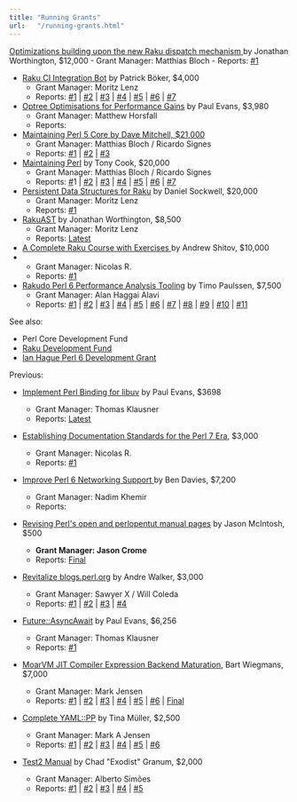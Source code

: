 ```yaml
---
title: "Running Grants"
url:   "/running-grants.html"
---
```

[Optimizations building upon the new Raku dispatch
    mechanism](https://news.perlfoundation.org/post/grant_proposal_raku_dispatch_optimizations)[ ](https://news.perlfoundation.org/post/grant_proposal_raku_ci_integration_bot)by Jonathan
    Worthington, \$12,000
    -   Grant Manager: Matthias Bloch
    -   Reports:
        [#1](https://news.perlfoundation.org/post/jonathan-raku-2021-11)
-   [Raku CI Integration
    Bot](https://news.perlfoundation.org/post/grant_proposal_raku_ci_integration_bot)
    by Patrick Böker, \$4,000
    -   Grant Manager: Moritz Lenz
    -   Reports:
        [#1](https://news.perlfoundation.org/post/grant-raku-ci-bot-2021-03) \|
        [#2](https://news.perlfoundation.org/post/raku-ci-bot-grant-2021-04) \|
        [#3](https://news.perlfoundation.org/post/raku-ci-bot-grant-2021-06) \|
        [#4](https://news.perlfoundation.org/post/raku-ci-bot-grant-report-2021-07) \|
        [#5](https://news.perlfoundation.org/post/2021-09-raku-ci-bot-grant-report) \|
        [#6](https://news.perlfoundation.org/post/2021-10-raku-ci-bot-grant-update) \|
        [#7](https://news.perlfoundation.org/post/grant-report-raku-ci-bot-2022-01)
-   [Optree Optimisations for Performance
    Gains](https://news.perlfoundation.org/post/grant_proposal_optree_optimisation_paul_evans)
    by Paul Evans, \$3,980
    -   Grant Manager: Matthew Horsfall
    -   Reports:
-   [Maintaining Perl 5 Core by Dave Mitchell,
    \$21,000](https://news.perlfoundation.org/post/grant_proposal_maintaining_perl_5_dave_mitchell)
    -   Grant Manager: Matthias Bloch / Ricardo Signes
    -   Reports:
        [#1](https://news.perlfoundation.org/post/maintaining_perl_5_dave_mitchell_july_2021) \|
        [#2](https://news.perlfoundation.org/post/maintaining_perl5_core_dave_mitchell_aug_2021) \|
        [#3](https://news.perlfoundation.org/post/maintaining_perl5_core_dave_mitchell_aug_2021)
-   [Maintaining
    Perl](https://news.perlfoundation.org/post/grant_proposal_maintaining_perl) by
    Tony Cook, \$20,000
    -   Grant Manager: Matthias Bloch / Ricardo Signes
    -   Reports: [\#](https://news.perlfoundation.org/post/maintaining_perl_5_march_report)1
        \| [#2](https://news.perlfoundation.org/post/tony-2021-04) \| [#3](https://news.perlfoundation.org/post/maintaining_perl_may_2021) \| [#4](https://news.perlfoundation.org/post/maintaining_perl_5_june_2021_tony_cook) \| [#5](https://news.perlfoundation.org/post/maintaining_perl5_tony_cook_aug_2021)
        \| [#6](https://news.perlfoundation.org/post/maintaining_perl5_tony_cook_sept_2021) \|
        [#7](https://news.perlfoundation.org/post/maintaining_perl5_tony_cook_oct_2021)
-   [Persistent Data Structures for
    Raku](https://news.perlfoundation.org/post/grant_proposal_persistent_data_structures_for_raku) by
    Daniel Sockwell, \$20,000
    -   Grant Manager: Moritz Lenz
    -   Reports:
        [#1](https://news.perlfoundation.org/post/sockwell-raku-persisent-data-structures)
-   [RakuAST](https://news.perlfoundation.org/post/gp_rakuast) by
    Jonathan Worthington, \$8,500
    -   Grant Manager: Moritz Lenz
    -   Reports:
        [Latest](https://news.perlfoundation.org/post/2022-02-raku-ast-grant)
-   [A Complete Raku Course with
    Exercises ](http://news.perlfoundation.org/2019/06/grant-proposal-a-complete-perl.html)by
    Andrew Shitov, \$10,000
-   -   Grant Manager: Nicolas R.
    -   Reports: [#1](https://news.perlfoundation.org/post/rakucourse1)
-   [Rakudo Perl 6 Performance Analysis
    Tooling](http://perlfoundation.weebly.com/rakudo-perl-6-performance-analysis-tooling.html) by
    Timo Paulssen, \$7,500
    -   Grant Manager: Alan Haggai Alavi
    -   Reports:
        [#1](http://news.perlfoundation.org/2018/03/rakudo-perl-6-performance-anal.html) \|
        [#2](http://news.perlfoundation.org/2018/07/rakudo-perl-6-performance-anal-1.html)
        \|
        [#3](http://news.perlfoundation.org/2018/07/rakudo-perl-6-performance-anal-2.html)
        \|
        [#4](http://news.perlfoundation.org/2018/09/rakudo-perl-6-performance-anal-3.html)
        \|
        [#5](http://news.perlfoundation.org/2018/11/rakudo-perl-6-performance-anal-4.html)
        \|
        [#6](http://news.perlfoundation.org/2018/11/rakudo-perl-6-performance-anal-5.html)
        \|
        [#7](http://news.perlfoundation.org/2019/01/rakudo-perl-6-performance-anal-6.html)
        \|
        [#8](http://news.perlfoundation.org/2019/03/rakudo-perl-6-performance-anal-7.html)
        \|
        [#9](http://news.perlfoundation.org/2019/04/rakudo-perl-6-performance-anal-8.html)
        \|
        [#10](http://news.perlfoundation.org/2019/06/rakudo-perl-6-performance-anal-9.html) \| [#11](http://news.perlfoundation.org/2019/09/rakudo-perl-6-performance-anal-10.html)

See also:
-   Perl Core Development Fund
-   [Raku Development Fund](raku-development-fund.html)
-   [Ian Hague Perl 6 Development Grant](index.html)

Previous:
-   [Implement Perl Binding for
    libuv](https://news.perlfoundation.org/post/gp-perl5bindinguv) by
    Paul Evans, \$3698
    -   Grant Manager: Thomas Klausner
    -   Reports:
         [Latest](https://news.perlfoundation.org/post/grant-report-libuv-2021-03)

-   [Establishing Documentation Standards for the Perl 7
    Era](https://news.perlfoundation.org/post/grant_proposal_documentation_standards_perl7),
    \$3,000
    -   Grant Manager: Nicolas R.
    -   Reports:
        [#1](https://news.perlfoundation.org/post/final_grant_report_establishing_documentation_standards_perl7_october_2020)
-   [Improve Perl 6 Networking
    Support ](http://news.perlfoundation.org/2018/12/grant-proposal-improve-perl-6-.html)by
    Ben Davies, \$7,200
    -   Grant Manager: Nadim Khemir
    -   Reports:
-   [Revising Perl\'s open and perlopentut manual
    pages](https://news.perlfoundation.org/post/final_grant_report_establishing_documentation_standards_perl7_october_2020) by
    Jason McIntosh,  \$500
    -   **Grant Manager: Jason Crome**
    -   Reports:
        [Final](https://news.perlfoundation.org/post/final_report_jason_mcintosh)
-   [Revitalize
    blogs.perl.org](http://news.perlfoundation.org/2017/06/grant-proposal-revitalize-blog-1.html) by
    Andre Walker, \$3,000
    -   Grant Manager: Sawyer X / Will Coleda
    -   Reports: [#1](http://news.perlfoundation.org/2019/01/grant-report-revitalize-blogsp.html) \| [#2](http://news.perlfoundation.org/2019/01/grant-report-revitalize-blogsp-1.html) \| [#3](https://news.perlfoundation.org/post/revitalize_blogsperlorg_-_stat) \| [#4](https://news.perlfoundation.org/post/gc-rbpo-update)

-   [Future::AsyncAwait](http://news.perlfoundation.org/2018/10/grant-proposal-futureasyncawai.html) by
    Paul Evans, \$6,256
    -   Grant Manager: Thomas Klausner
    -   Reports: [#1](https://leonerds-code.blogspot.com/2019/04/awaiting-future.html)
-   [MoarVM JIT Compiler Expression Backend
    Maturation](http://news.perlfoundation.org/2018/10/grant-proposal-moarvm-jit-comp.html),
    Bart Wiegmans, \$7,000
    -   Grant Manager: Mark Jensen
    -   Reports: [#1](https://news.perlfoundation.org/post/grant_report_-_moarvm_jit_comp) \| [#2](https://news.perlfoundation.org/post/grant_report_-_moarvm_jit_comp_1) \| [#3](https://news.perlfoundation.org/post/grant_report_-_moarvm_jit_comp_2) \| [#4](https://news.perlfoundation.org/post/grant_report_-_moarvm_jit_comp_3) \| [#5](https://news.perlfoundation.org/post/grant_report_-_moarvm_jit_comp_4) \| [#6](https://news.perlfoundation.org/post/grant_report_-_moarvm_jit_comp_5) \|
        [Final](https://news.perlfoundation.org/post/final_grant_report_-_moarvm_ji)

-   [Complete
    YAML::PP](http://perlfoundation.weebly.com/complete-yamlpp.html) by
    Tina Müller, \$2,500
    -   Grant Manager: Mark A Jensen
    -   Reports: [#1](http://perlfoundation.weebly.com/complete-yamlpp-report-1.html) \| [#2](http://perlfoundation.weebly.com/complete-yamlpp-report-2.html) \| [#3](http://perlfoundation.weebly.com/complete-yamlpp-report-3.html) \| [#4](http://perlfoundation.weebly.com/complete-yamlpp-report-4.html) \| [#5](http://perlfoundation.weebly.com/complete-yamlpp-report-5.html) \|
        [#6](complete-yamlpp-report-6.html)
-   [Test2 Manual](test2-manual.html) by Chad \"Exodist\" Granum,
    \$2,000
    -   Grant Manager: Alberto Simões
    -   Reports: [#1](test2-manual-report-1.html) \| [#2](test2-manual-report-2.html) \| [#3](test2-manual-report-3.html) \| [#4](test2-manual-report-4.html) \| [#5](test2-manual-report-5.html)
